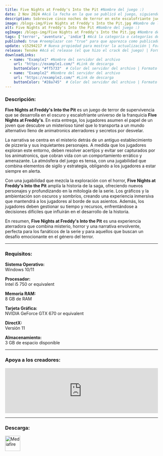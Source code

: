 ```yaml
---
title: Five Nights at Freddy's Into the Pit #Nombre del juego :)
date: 2 Nov 2024 #Acá la fecha en la que se publicó el juego, siguiendo este formato: Dia "30", Mes "Oct", Año "2024" = como debe quedar: 30 Oct 2024
description: Sobrevive cinco noches de terror en este escalofriante juego de aventuras. Viaja entre períodos de tiempo, recoge pistas y escapa de la amenaza que te persigue implacablemente. Muévete rápido y mantente oculto, y puede que sobrevivas. Pero ten cuidado—no es sólo tu propia vida la que está en juego esta vez. #Acá una mini descripción del juego
image: /blogs-img/Five Nights at Freddy's Into the Pit.jpg #Nombre de la imagen, por lo general es exactamente el mismo nombre que el juego excluyendo lo ":" (Dos puntos)
alt: Five Nights at Freddy's Into the Pit #Nombre del juego :)
ogImage: /blogs-img/Five Nights at Freddy's Into the Pit.jpg #Nombre de la imagen, por lo general es exactamente el mismo nombre que el juego excluyendo lo ":" (Dos puntos)
tags: ['terror', 'aventura', 'indie'] #Acá la categoría o categorías del juego, si es más de una se coloca en este formato: ['categoría1', 'categoría2']
published: true #reemplazar con "true" para que aparezca como publicado
update: v15294217 # Nueva propiedad para mostrar la actualización | Formato: v1.0.0
release: Tenoke #Acá el release (el que hizo el crack del juego) | Formato: Nicolhetti
downloadLinks:
  - name: "Example1" #Nombre del servidor del archivo
    url: "https://example1.com/" #Link de descarga
    buttonColor: "#ff5733"  # Color del servidor del archivo | Formato hexadecimal | MediaFire: #0171F0 | Buzzheavier: #FF6600 |
  - name: "Example2" #Nombre del servidor del archivo
    url: "https://example2.com/" #Link de descarga
    buttonColor: "#28a745"  # Color del servidor del archivo | Formato hexadecimal | MediaFire: #0171F0 | Buzzheavier: #FF6600 |
---
```


<!--En VSCode seleccionando una palabra, por ejemplo: "Five Nights at Freddy's Into the Pit" y apretando Ctrl+F2 se seleccionan todas las palabras iguales-->

### Descripción:
**Five Nights at Freddy's Into the Pit** es un juego de terror de supervivencia que se desarrolla en el oscuro y escalofriante universo de la franquicia **Five Nights at Freddy's**. En esta entrega, los jugadores asumen el papel de un joven que descubre un misterioso túnel que lo transporta a un mundo alternativo lleno de animatronics aterradores y secretos por desvelar. 

La narrativa se centra en el misterio detrás de un antiguo establecimiento de pizzería y sus inquietantes personajes. A medida que los jugadores exploran este entorno, deben resolver acertijos y evitar ser capturados por los animatronics, que cobran vida con un comportamiento errático y amenazante. La atmósfera del juego es tensa, con una jugabilidad que combina elementos de sigilo y estrategia, obligando a los jugadores a estar siempre en alerta.

Con una jugabilidad que mezcla la exploración con el horror, **Five Nights at Freddy's Into the Pit** amplía la historia de la saga, ofreciendo nuevos personajes y profundizando en la mitología de la serie. Los gráficos y la ambientación son oscuros y sombríos, creando una experiencia inmersiva que mantendrá a los jugadores al borde de sus asientos. Además, los jugadores deben gestionar su tiempo y recursos, enfrentándose a decisiones difíciles que influirán en el desarrollo de la historia.

En resumen, **Five Nights at Freddy's Into the Pit** es una experiencia aterradora que combina misterio, horror y una narrativa envolvente, perfecta para los fanáticos de la serie y para aquellos que buscan un desafío emocionante en el género del terror.

<!--Prompt para Chat-GPT: Hazme una descripción para el juego "Five Nights at Freddy's Into the Pit" y cada que menciones "Five Nights at Freddy's Into the Pit" ponlo en negrita -->

---

### Requisitos:
**Sistema Operativo:**  
Windows 10/11

**Procesador:**  
Intel i5 750 or equivalent

**Memoria RAM:**  
8 GB de RAM

**Tarjeta Gráfica:**  
NVIDIA GeForce GTX 670 or equivalent

**DirectX:**  
Versión 11

**Almacenamiento:**  
3 GB de espacio disponible

<!--Si falta o sobra un requisito se quita o se agrega manteniendo el mismo formato-->

---

### Apoya a los creadores:
<iframe src="https://store.steampowered.com/widget/2638370/" frameborder="0" style="background-color: transparent; width: 100% !important; aspect-ratio: 646 / 190;"></iframe>

<!--Reemplazar los numeros (AppID) del juego (en este caso 2668510) por el numero (AppID) correspondiente con el juego a publicar-->
<!--El AppID se encuentra en la URL del Juego en Steam-->

---

### Descarga:

[<img src="https://gist.github.com/cxmeel/0dbc95191f239b631c3874f4ccf114e2/raw/download.svg" alt="Mediafire" height="50" />](https://www.mediafire.com/file/7n3qnirtydzbryy/Five_Nights_at_Freddy%2527s_Into_the_Pit_-_By_Nicolhetti_Projects.zip/file)

<!-- # se debe reemplazar por el link de descarga-->

<!--NOMBRE-DEL-SERVICIO se debe reemplazar por el servicio donde está subido el juego-->